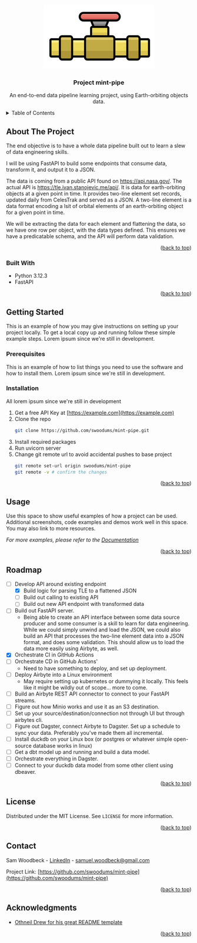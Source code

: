 <a id="readme-top"></a>
<!--
*** With gratitude, from https://github.com/othneildrew/Best-README-Template/ 
*** Thanks for checking out the Best-README-Template. If you have a suggestion
*** that would make this better, please fork the repo and create a pull request
*** or simply open an issue with the tag "enhancement".
*** Don't forget to give the project a star!
*** Thanks again! Now go create something AMAZING! :D
-->




<!-- PROJECT LOGO -->
<br />
<div align="center">
  <a href="https://github.com/swoodums/mint-pipe">
    <img src="images/screenshot.png" alt="Logo">
  </a>

<h3 align="center">Project mint-pipe</h3>

  <p align="center">
    An end-to-end data pipeline learning project, using Earth-orbiting objects data.
    <br />
  </p>
</div>



<!-- TABLE OF CONTENTS -->
<details>
  <summary>Table of Contents</summary>
  <ol>
    <li>
      <a href="#about-the-project">About The Project</a>
      <ul>
        <li><a href="#built-with">Built With</a></li>
      </ul>
    </li>
    <li>
      <a href="#getting-started">Getting Started</a>
      <ul>
        <li><a href="#prerequisites">Prerequisites</a></li>
        <li><a href="#installation">Installation</a></li>
      </ul>
    </li>
    <li><a href="#usage">Usage</a></li>
    <li><a href="#roadmap">Roadmap</a></li>
    <li><a href="#license">License</a></li>
    <li><a href="#contact">Contact</a></li>
    <li><a href="#acknowledgments">Acknowledgments</a></li>
  </ol>
</details>



<!-- ABOUT THE PROJECT -->
## About The Project

<!-- ![Product Name Screen Shot][product-screenshot] -->

The end objective is to have a whole data pipeline built out to learn a slew of data engineering skills.

I will be using FastAPI to build some endpoints that consume data, transform it, and output it to a JSON.

The data is coming from a public API found on https://api.nasa.gov/.  The actual API is https://tle.ivan.stanojevic.me/api/.  It is data for earth-orbiting objects at a given point in time.  It provides two-line element set records, updated daily from  CelesTrak and served as a JSON.  A two-line element is a data format encoding a lsit of orbital elements of an earth-orbiting object for a given point in time.

We will be extracting the data for each element and flattening the data, so we have one row per object, with the data types defined.  This ensures we have a predicatable schema, and the API will perform data validation.

<p align="right">(<a href="#readme-top">back to top</a>)</p>



### Built With

* Python 3.12.3
* FastAPI

<p align="right">(<a href="#readme-top">back to top</a>)</p>



<!-- GETTING STARTED -->
## Getting Started

This is an example of how you may give instructions on setting up your project locally.
To get a local copy up and running follow these simple example steps.  Lorem ipsum since we're still in development.

### Prerequisites

This is an example of how to list things you need to use the software and how to install them.  Lorem ipsum since we're still in development.

### Installation

All lorem ipsum since we're still in development

1. Get a free API Key at [https://example.com](https://example.com)
2. Clone the repo
   ```sh
   git clone https://github.com/swoodums/mint-pipe.git
   ```
3. Install required packages
4. Run uvicorn server
5. Change git remote url to avoid accidental pushes to base project
   ```sh
   git remote set-url origin swoodums/mint-pipe
   git remote -v # confirm the changes
   ```

<p align="right">(<a href="#readme-top">back to top</a>)</p>



<!-- USAGE EXAMPLES -->
## Usage

Use this space to show useful examples of how a project can be used. Additional screenshots, code examples and demos work well in this space. You may also link to more resources.

_For more examples, please refer to the [Documentation](https://example.com)_

<p align="right">(<a href="#readme-top">back to top</a>)</p>



<!-- ROADMAP -->
## Roadmap

- [ ] Develop API around existing endpoint
    - [x] Build logic for parsing TLE to a flattened JSON
    - [ ] Build out calling to existing API
    - [ ] Build out new API endpoint with transformed data
- [ ] Build out FastAPI server. 
    - Being able to create an API interface between some data source producer and some consumer is a skill to learn for data engineering.  While we could simply unwind and load the JSON, we could also build an API that processes the two-line element data into a JSON format, and does some validation.  This should allow us to load the data more easily using Airbyte, as well.
- [x] Orchestrate CI in GitHub Actions
- [ ] Orchestrate CD in GitHub Actions'
    - Need to have something to deploy, and set up deployment.
- [ ] Deploy Airbyte into a Linux environment
    - May require setting up kubernetes or dummying it locally.  This feels like it might be wildly out of scope... more to come.
- [ ] Build an Airbyte REST API connector to connect to your FastAPI streams.
- [ ] Figure out how Minio works and use it as an S3 destination.
- [ ] Set up your source/destination/connection not through UI but through airbytes cli. 
- [ ] Figure out Dagster, connect Airbyte to Dagster. Set up a schedule to sync your data. Preferably you've made them all incremental.
- [ ] Install duckdb on your Linux box (or postgres or whatever simple open-source database works in linux)
- [ ] Get a dbt model up and running and build a data model. 
- [ ] Orchestrate everything in Dagster. 
- [ ] Connect to your duckdb data model from some other client using dbeaver.

<!-- See the [open issues](https://github.com/swoodums/mint-pipe/issues) for a full list of proposed features (and known issues).
Save this for when you actually have features built out in GitHub, if you do. -->

<p align="right">(<a href="#readme-top">back to top</a>)</p>


<!-- LICENSE -->
## License

Distributed under the MIT License. See `LICENSE` for more information.

<p align="right">(<a href="#readme-top">back to top</a>)</p>



<!-- CONTACT -->
## Contact

Sam Woodbeck - [LinkedIn](https://www.linkedin.com/in/samuel-woodbeck-25224230) -  samuel.woodbeck@gmail.com

Project Link: [https://github.com/swoodums/mint-pipe](https://github.com/swoodums/mint-pipe)

<p align="right">(<a href="#readme-top">back to top</a>)</p>



<!-- ACKNOWLEDGMENTS -->
## Acknowledgments

* [Othneil Drew for his great README template](https://github.com/othneildrew)

<p align="right">(<a href="#readme-top">back to top</a>)</p>



<!-- MARKDOWN LINKS & IMAGES -->
<!-- https://www.markdownguide.org/basic-syntax/#reference-style-links -->
[product-screenshot]: images/screenshot.png